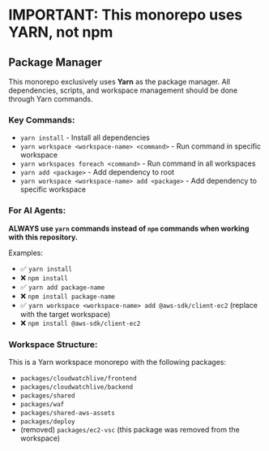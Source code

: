 # IMPORTANT: This monorepo uses YARN, not npm

## Package Manager
This monorepo exclusively uses **Yarn** as the package manager. All dependencies, scripts, and workspace management should be done through Yarn commands.

### Key Commands:
- `yarn install` - Install all dependencies
- `yarn workspace <workspace-name> <command>` - Run command in specific workspace
- `yarn workspaces foreach <command>` - Run command in all workspaces
- `yarn add <package>` - Add dependency to root
- `yarn workspace <workspace-name> add <package>` - Add dependency to specific workspace

### For AI Agents:
**ALWAYS use `yarn` commands instead of `npm` commands when working with this repository.**

Examples:
- ✅ `yarn install`
- ❌ `npm install`
- ✅ `yarn add package-name`
- ❌ `npm install package-name`
 - ✅ `yarn workspace <workspace-name> add @aws-sdk/client-ec2` (replace with the target workspace)
- ❌ `npm install @aws-sdk/client-ec2`

### Workspace Structure:
This is a Yarn workspace monorepo with the following packages:
- `packages/cloudwatchlive/frontend`
- `packages/cloudwatchlive/backend`
- `packages/shared`
- `packages/waf`
- `packages/shared-aws-assets`
- `packages/deploy`
- (removed) `packages/ec2-vsc` (this package was removed from the workspace)
